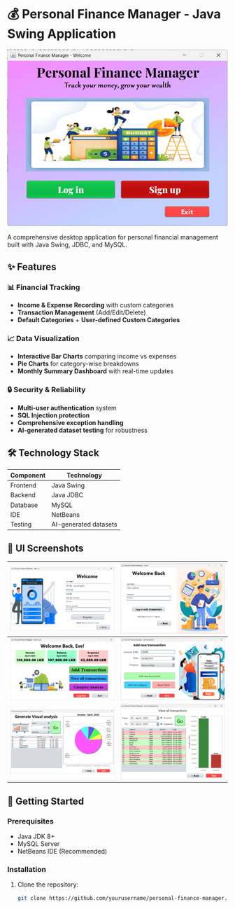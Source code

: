 # 💰 Personal Finance Manager - Java Swing Application

![Application Screenshot](https://github.com/Akila-Jayasinghe/Personal-Finance-Manager/blob/main/Interfaces%20-%20JPEG/UI_01%20-%20Welcom.png)

A comprehensive desktop application for personal financial management built with Java Swing, JDBC, and MySQL.

## ✨ Features

### 📊 Financial Tracking
- **Income & Expense Recording** with custom categories
- **Transaction Management** (Add/Edit/Delete)
- **Default Categories** + **User-defined Custom Categories**

### 📈 Data Visualization
- **Interactive Bar Charts** comparing income vs expenses
- **Pie Charts** for category-wise breakdowns
- **Monthly Summary Dashboard** with real-time updates

### 🔒 Security & Reliability
- **Multi-user authentication** system
- **SQL Injection protection**
- **Comprehensive exception handling**
- **AI-generated dataset testing** for robustness

## 🛠 Technology Stack

| Component       | Technology |
|-----------------|------------|
| Frontend        | Java Swing |
| Backend         | Java JDBC  |
| Database        | MySQL      |
| IDE             | NetBeans   |
| Testing         | AI-generated datasets |

## 📸 UI Screenshots

| ![Registration screen](https://github.com/Akila-Jayasinghe/Personal-Finance-Manager/blob/main/Interfaces%20-%20JPEG/UI_02%20-%20Registration.png) | ![Login Screen](https://github.com/Akila-Jayasinghe/Personal-Finance-Manager/blob/main/Interfaces%20-%20JPEG/UI_03%20-%20login.png) |
|----------------------------------------------------------------|-------------------------------------------------------------|
| ![Dashboard](https://github.com/Akila-Jayasinghe/Personal-Finance-Manager/blob/main/Interfaces%20-%20JPEG/UI_04%20-%20dashboard.png)   | ![Add Transactions](https://github.com/Akila-Jayasinghe/Personal-Finance-Manager/blob/main/Interfaces%20-%20JPEG/UI_06%20-%20add_transactions.png) |
| ![Category Analysis](https://github.com/Akila-Jayasinghe/Personal-Finance-Manager/blob/main/Interfaces%20-%20JPEG/UI_08%20-%20category_analyze.png) | ![All Transaction](https://github.com/Akila-Jayasinghe/Personal-Finance-Manager/blob/main/Interfaces%20-%20JPEG/UI_07%20-%20view_all_transactions.png) |

## 🚀 Getting Started

### Prerequisites
- Java JDK 8+
- MySQL Server
- NetBeans IDE (Recommended)

### Installation
1. Clone the repository:
   ```bash
   git clone https://github.com/yourusername/personal-finance-manager.git
